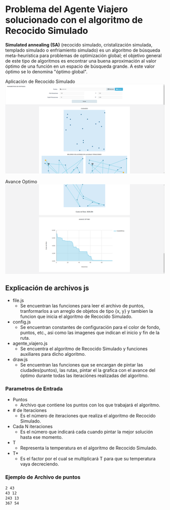 # Problema del Agente Viajero solucionado con el algoritmo de Recocido Simulado

**Simulated annealing (SA)** (recocido simulado, cristalización simulada, templado simulado o enfriamiento simulado) es un algoritmo de búsqueda meta-heurística para problemas de optimización global; el objetivo general de este tipo de algoritmos es encontrar una buena aproximación al valor óptimo de una función en un espacio de búsqueda grande. A este valor óptimo se lo denomina "óptimo global".

Aplicación de Recocido Simulado
![Recocido Simulado](/recocido_simulado.png)

Avance Optimo
![Recocido Simulado](/recocido-simulado-grafica.png)

## Explicación de archivos js 
 - file.js
	 - Se encuentran las funciones para leer el archivo de puntos, tranformarlos a un arreglo de objetos de tipo {x, y} y tambien la funcion que inicia el algoritmo de Recocido Simulado. 
 - config.js
	 - Se encuentran constantes de configuración para el color de fondo, puntos, etc., asi como las imagenes que indican el inicio y fin de la ruta.
 - agente_viajero.js
	 - Se encuentra el algoritmo de Recocido Simulado y funciones auxiliares para dicho algoritmo.
 - draw.js
	 - Se encuentran las funciones que se encargan de pintar las ciudades(puntos), las rutas, pintar el la grafica con el avance del óptimo durante todas las iteraciónes realizadas del algoritmo.
	 
### Parametros de Entrada

 - Puntos
	 - Archivo que contiene los puntos con los que trabajará el algoritmo.
 - \# de Iteraciones
	 - Es el número de iteraciones que realiza el algoritmo de Recocido Simulado.
 - Cada N iteraciones
	 - Es el número que indicará cada cuando pintar la mejor solución hasta ese momento.
 - T
	 - Representa la temperatura en el algoritmo de Recocido Simulado.
 - T*
	 - Es el factor por el cual se multiplicará T para que su temperatura vaya decreciendo.

### Ejemplo de Archivo de puntos

    2 43
    43 12
    243 13
    367 54
